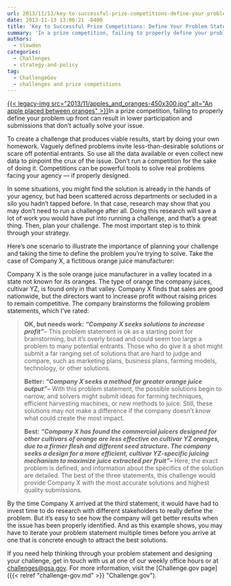 ```yaml
---
url: 2013/11/13/key-to-successful-prize-competitions-define-your-problem-statement.md
date: 2013-11-13 13:06:21 -0400
title: 'Key to Successful Prize Competitions: Define Your Problem Statement'
summary: 'In a prize competition, failing to properly define your problem up front can result in lower participation and submissions that don&#8217;t actually solve your issue. To create a challenge that produces viable results, start by doing your own homework. Vaguely defined problems invite less-than-desirable solutions or scare'
authors:
  - tlowden
categories:
  - Challenges
  - strategy-and-policy
tag:
  - ChallengeGov
  - challenges and prize competitions
---
```


[{{< legacy-img src="2013/11/apples\_and\_oranges-450x300.jpg" alt="An apple placed between oranges" >}}](https://s3.amazonaws.com/sitesusa/wp-content/uploads/sites/212/2013/11/apples_and_oranges.jpg)In a prize competition, failing to properly define your problem up front can result in lower participation and submissions that don&#8217;t actually solve your issue.

To create a challenge that produces viable results, start by doing your own homework. Vaguely defined problems invite less-than-desirable solutions or scare off potential entrants. So use all the data available or even collect new data to pinpoint the crux of the issue. Don&#8217;t run  a competition for the sake of doing it.  Competitions can be powerful tools to solve real problems facing your agency &#8212; if properly designed.

<span class="Apple-style-span">In some situations, you might find the solution is already in the hands of your agency, but had been scattered across departments or secluded in a silo you hadn&#8217;t tapped before. In that case, research may show that you may don&#8217;t need to run a challenge after all. Doing this research will save a lot of work you would have put into running a challenge, and that&#8217;s a great thing. Then, p<span class="Apple-style-span"><span class="Apple-style-span"><span class="Apple-style-span"><span class="Apple-style-span">lan your challenge</span></span></span></span>. The most important step is to think through your strategy.</span>

Here&#8217;s one scenario to illustrate the importance of planning your challenge and taking the time to define the problem you&#8217;re trying to solve. Take the case of Company X, a fictitious orange juice manufacturer:

Company X is the sole orange juice manufacturer in a valley located in a state not known for its oranges. The type of orange the company  juices, cultivar YZ, is found only in that valley. Company X finds that sales are good nationwide, but the directors want to increase profit without raising prices to remain competitive. The company brainstorms the following problem statements, which I&#8217;ve rated:

> **OK, but needs work: _&#8220;Company X seeks solutions to increase profit&#8221;_**&#8211; This problem statement is ok as a starting point for brainstorming, but it&#8217;s overly broad and could seem too large a problem to many potential entrants. Those who do give it a shot might submit a far ranging set of solutions that are hard to judge and compare, such as marketing plans, business plans, farming models, technology, or other solutions.
> 
> **Better: _&#8220;Company X seeks a method for greater orange juice output&#8221;_&#8211;** With this problem statement, the possible solutions begin to narrow, and solvers might submit ideas for farming techniques, efficient harvesting machines, or new methods to juice. Still, these solutions may not make a difference if the company doesn&#8217;t know what could create the most impact.
> 
> **Best: _&#8220;Company X has found the commercial juicers designed for other cultivars of orange are less effective on cultivar YZ oranges, due to a firmer flesh and different seed structure. The company seeks a design for a more efficient, cultivar YZ-specific juicing mechanism to maximize juice extracted per fruit&#8221;_&#8211;** Here, the exact problem is defined, and information about the specifics of the solution are detailed. The best of the three statements, this challenge would provide Company X with the most accurate solutions and highest quality submissions.

By the time Company X arrived at the third statement, it would have had to invest time to do research with different stakeholders to really define the problem. But it&#8217;s easy to see how the company will get better results when the issue has been properly identified. And as this example shows, you may have to iterate your problem statement multiple times before you arrive at one that is concrete enough to attract the best solutions.

If you need help thinking through your problem statement and designing your challenge, get in touch with us at one of our weekly office hours or at <challenges@gsa.gov>. For more information, visit the [Challenge.gov page]({{< relref "challenge-gov.md" >}} "Challenge.gov").